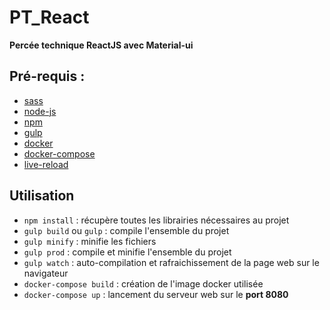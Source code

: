 # PT_React
**Percée technique ReactJS avec Material-ui**

## Pré-requis :
* [sass](http://sass-lang.com/install)
* [node-js](https://nodejs.org/en/)
* [npm](http://blog.npmjs.org/post/85484771375/how-to-install-npm)
* [gulp](https://github.com/gulpjs/gulp/blob/master/docs/getting-started.md)
* [docker](https://www.docker.com/products/overview)
* [docker-compose](https://docs.docker.com/compose/install/)
* [live-reload](https://chrome.google.com/webstore/detail/livereload/jnihajbhpnppcggbcgedagnkighmdlei?hl=fr)

## Utilisation
* `npm install` : récupère toutes les librairies nécessaires au projet
* `gulp build` ou `gulp` : compile l'ensemble du projet
* `gulp minify` : minifie les fichiers
* `gulp prod` : compile et minifie l'ensemble du projet
* `gulp watch` : auto-compilation et rafraichissement de la page web sur le navigateur
* `docker-compose build` : création de l'image docker utilisée
* `docker-compose up` : lancement du serveur web sur le **port 8080**
